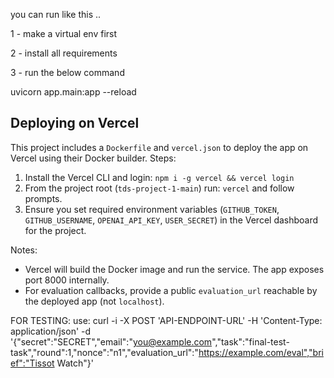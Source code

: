 you can run like this ..

1 - make a virtual env first

2 - install all requirements 

3 - run the below command 


uvicorn app.main:app --reload

Deploying on Vercel
-------------------

This project includes a `Dockerfile` and `vercel.json` to deploy the app on Vercel using their Docker builder. Steps:

1. Install the Vercel CLI and login: `npm i -g vercel && vercel login`
2. From the project root (`tds-project-1-main`) run: `vercel` and follow prompts.
3. Ensure you set required environment variables (`GITHUB_TOKEN`, `GITHUB_USERNAME`, `OPENAI_API_KEY`, `USER_SECRET`) in the Vercel dashboard for the project.

Notes:
- Vercel will build the Docker image and run the service. The app exposes port 8000 internally.
- For evaluation callbacks, provide a public `evaluation_url` reachable by the deployed app (not `localhost`).


FOR TESTING:
use:
curl -i -X POST 'API-ENDPOINT-URL'   -H 'Content-Type: application/json'   -d '{"secret":"SECRET","email":"you@example.com","task":"final-test-task","round":1,"nonce":"n1","evaluation_url":"https://example.com/eval","brief":"Tissot Watch"}'

